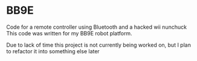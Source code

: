 # BB9E

Code for a remote controller using Bluetooth and a hacked wii nunchuck
This code was written  for my BB9E robot platform.

Due to lack of time this project is not currently being worked on, but I plan to refactor it into something else later

